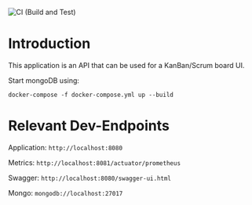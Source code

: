 ![CI (Build and Test)](https://github.com/flamestro/AgileIsTheNewOrange/workflows/CI%20(Build%20and%20Test)/badge.svg)

# Introduction
This application is an API that can be used for a KanBan/Scrum board UI.

Start mongoDB using:

`docker-compose -f docker-compose.yml up --build`

# Relevant Dev-Endpoints

Application: `http://localhost:8080`

Metrics: `http://localhost:8081/actuator/prometheus`

Swagger: `http://localhost:8080/swagger-ui.html`

Mongo: `mongodb://localhost:27017`